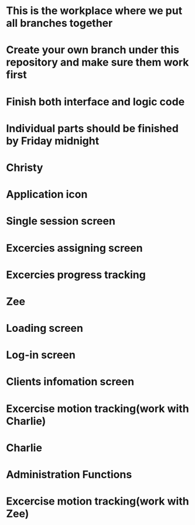 # This is the workplace where we put all branches together
# Create your own branch under this repository and make sure them work first
# Finish both interface and logic code
# Individual parts should be finished by Friday midnight


# Christy
# Application icon
# Single session screen
# Excercies assigning screen
# Excercies progress tracking



# Zee
# Loading screen
# Log-in screen
# Clients infomation screen
# Excercise motion tracking(work with Charlie)



# Charlie
# Administration Functions
# Excercise motion tracking(work with Zee)
